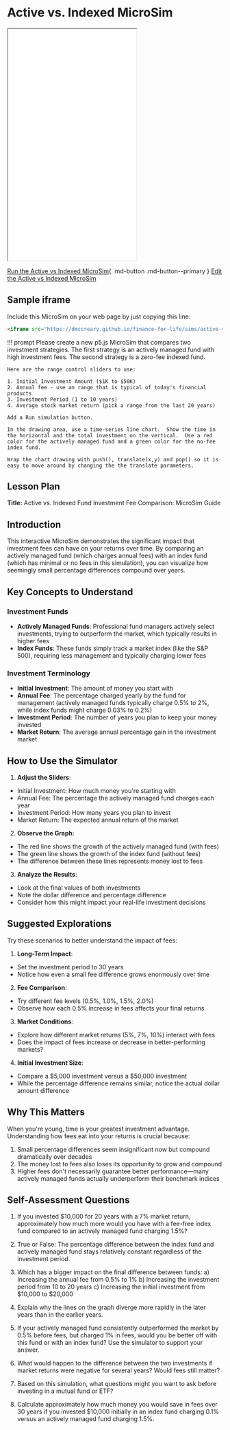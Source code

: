 # Active vs. Indexed MicroSim

<iframe src="main.html" height="540px" scrolling="no"></iframe>

<!--
![Image Name](./image.png){ width="400" }
-->

[Run the Active vs Indexed MicroSim](main.html){ .md-button .md-button--primary }
[Edit the Active vs Indexed MicroSim](https://editor.p5js.org/dmccreary/sketches/VunG-eoTK)

## Sample iframe

Include this MicroSim on your web page by just copying this line:

```html
<iframe src="https://dmccreary.github.io/finance-for-life/sims/active-vs-indexed/main.html" height="540px" scrolling="no"></iframe>
```

!!! prompt
    Please create a new p5.js MicroSim that compares two investment strategies.  The first strategy is an actively managed fund with high investment fees.  The second strategy is a zero-fee indexed fund.

    Here are the range control sliders to use:

    1. Initial Investment Amount ($1K to $50K)
    2. Annual fee - use an range that is typical of today's financial products 
    3. Investment Period (1 to 10 years)
    4. Average stock market return (pick a range from the last 20 years)

    Add a Run simulation button.

    In the drawing area, use a time-series line chart.  Show the time in the horizontal and the total investment on the vertical.  Use a red color for the actively managed fund and a green color for the no-fee index fund.

    Wrap the chart drawing with push(), translate(x,y) and pop() so it is easy to move around by changing the the translate parameters.

## Lesson Plan

**Title:** Active vs. Indexed Fund Investment Fee Comparison: MicroSim Guide

## Introduction

This interactive MicroSim demonstrates the significant impact that investment fees can have on your returns over time. By comparing an actively managed fund (which charges annual fees) with an index fund (which has minimal or no fees in this simulation), you can visualize how seemingly small percentage differences compound over years.

## Key Concepts to Understand

### Investment Funds
- **Actively Managed Funds**: Professional fund managers actively select investments, trying to outperform the market, which typically results in higher fees
- **Index Funds**: These funds simply track a market index (like the S&P 500), requiring less management and typically charging lower fees

### Investment Terminology
- **Initial Investment**: The amount of money you start with
- **Annual Fee**: The percentage charged yearly by the fund for management (actively managed funds typically charge 0.5% to 2%, while index funds might charge 0.03% to 0.2%)
- **Investment Period**: The number of years you plan to keep your money invested
- **Market Return**: The average annual percentage gain in the investment market

## How to Use the Simulator

1. **Adjust the Sliders**:

- Initial Investment: How much money you're starting with
- Annual Fee: The percentage the actively managed fund charges each year
- Investment Period: How many years you plan to invest
- Market Return: The expected annual return of the market

2. **Observe the Graph**:

- The red line shows the growth of the actively managed fund (with fees)
- The green line shows the growth of the index fund (without fees)
- The difference between these lines represents money lost to fees

3. **Analyze the Results**:

- Look at the final values of both investments
- Note the dollar difference and percentage difference
- Consider how this might impact your real-life investment decisions

## Suggested Explorations

Try these scenarios to better understand the impact of fees:

1. **Long-Term Impact**:

- Set the investment period to 30 years
- Notice how even a small fee difference grows enormously over time

2. **Fee Comparison**:

- Try different fee levels (0.5%, 1.0%, 1.5%, 2.0%)
- Observe how each 0.5% increase in fees affects your final returns

3. **Market Conditions**:

- Explore how different market returns (5%, 7%, 10%) interact with fees
- Does the impact of fees increase or decrease in better-performing markets?

4. **Initial Investment Size**:

- Compare a $5,000 investment versus a $50,000 investment
- While the percentage difference remains similar, notice the actual dollar amount difference

## Why This Matters

When you're young, time is your greatest investment advantage. Understanding how fees eat into your returns is crucial because:

1. Small percentage differences seem insignificant now but compound dramatically over decades
2. The money lost to fees also loses its opportunity to grow and compound
3. Higher fees don't necessarily guarantee better performance—many actively managed funds actually underperform their benchmark indices

## Self-Assessment Questions

1. If you invested $10,000 for 20 years with a 7% market return, approximately how much more would you have with a fee-free index fund compared to an actively managed fund charging 1.5%?

2. True or False: The percentage difference between the index fund and actively managed fund stays relatively constant regardless of the investment period.

3. Which has a bigger impact on the final difference between funds:
   a) Increasing the annual fee from 0.5% to 1%
   b) Increasing the investment period from 10 to 20 years
   c) Increasing the initial investment from $10,000 to $20,000

4. Explain why the lines on the graph diverge more rapidly in the later years than in the earlier years.

5. If your actively managed fund consistently outperformed the market by 0.5% before fees, but charged 1% in fees, would you be better off with this fund or with an index fund? Use the simulator to support your answer.

6. What would happen to the difference between the two investments if market returns were negative for several years? Would fees still matter?

7. Based on this simulation, what questions might you want to ask before investing in a mutual fund or ETF?

8. Calculate approximately how much money you would save in fees over 30 years if you invested $10,000 initially in an index fund charging 0.1% versus an actively managed fund charging 1.5%.